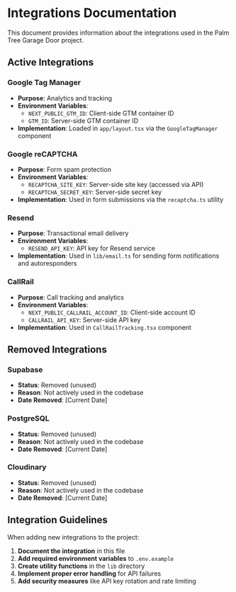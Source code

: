 # Integrations Documentation

This document provides information about the integrations used in the Palm Tree Garage Door project.

## Active Integrations

### Google Tag Manager
- **Purpose**: Analytics and tracking
- **Environment Variables**: 
  - `NEXT_PUBLIC_GTM_ID`: Client-side GTM container ID
  - `GTM_ID`: Server-side GTM container ID
- **Implementation**: Loaded in `app/layout.tsx` via the `GoogleTagManager` component

### Google reCAPTCHA
- **Purpose**: Form spam protection
- **Environment Variables**:
  - `RECAPTCHA_SITE_KEY`: Server-side site key (accessed via API)
  - `RECAPTCHA_SECRET_KEY`: Server-side secret key
- **Implementation**: Used in form submissions via the `recaptcha.ts` utility

### Resend
- **Purpose**: Transactional email delivery
- **Environment Variables**:
  - `RESEND_API_KEY`: API key for Resend service
- **Implementation**: Used in `lib/email.ts` for sending form notifications and autoresponders

### CallRail
- **Purpose**: Call tracking and analytics
- **Environment Variables**:
  - `NEXT_PUBLIC_CALLRAIL_ACCOUNT_ID`: Client-side account ID
  - `CALLRAIL_API_KEY`: Server-side API key
- **Implementation**: Used in `CallRailTracking.tsx` component

## Removed Integrations

### Supabase
- **Status**: Removed (unused)
- **Reason**: Not actively used in the codebase
- **Date Removed**: [Current Date]

### PostgreSQL
- **Status**: Removed (unused)
- **Reason**: Not actively used in the codebase
- **Date Removed**: [Current Date]

### Cloudinary
- **Status**: Removed (unused)
- **Reason**: Not actively used in the codebase
- **Date Removed**: [Current Date]

## Integration Guidelines

When adding new integrations to the project:

1. **Document the integration** in this file
2. **Add required environment variables** to `.env.example`
3. **Create utility functions** in the `lib` directory
4. **Implement proper error handling** for API failures
5. **Add security measures** like API key rotation and rate limiting
